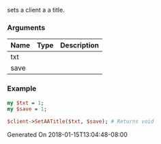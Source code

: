 sets a client a a title.
### Arguments
**Name**|**Type**|**Description**
:---|:---|:---
txt||
save||

### Example

```perl
my $txt = 1;
my $save = 1;

$client->SetAATitle($txt, $save); # Returns void
```


Generated On 2018-01-15T13:04:48-08:00
